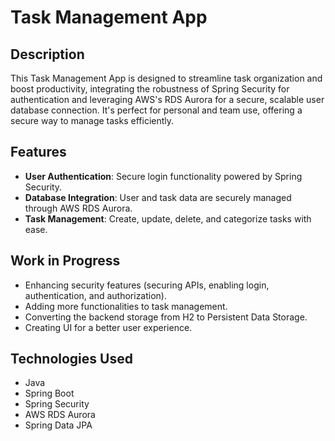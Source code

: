 # Task Management App

## Description
This Task Management App is designed to streamline task organization and boost productivity, integrating the robustness of Spring Security for authentication and leveraging AWS's RDS Aurora for a secure, scalable user database connection. It's perfect for personal and team use, offering a secure way to manage tasks efficiently.

## Features
- **User Authentication**: Secure login functionality powered by Spring Security.
- **Database Integration**: User and task data are securely managed through AWS RDS Aurora.
- **Task Management**: Create, update, delete, and categorize tasks with ease.

## Work in Progress
- Enhancing security features (securing APIs, enabling login, authentication, and authorization).
- Adding more functionalities to task management.
- Converting the backend storage from H2 to Persistent Data Storage.
- Creating UI for a better user experience.

## Technologies Used
- Java
- Spring Boot
- Spring Security
- AWS RDS Aurora
- Spring Data JPA

